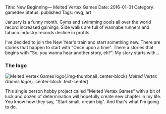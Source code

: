 Title: New Beginning­— Melted Vertex Games
Date: 2016-01-01
Category: gamedev
Status: published
Tags: mvg, art

January is a funny month. Gyms and swimming pools all over the world record 
increased gainings. Side walks are full of wannabe runners and tabaco 
industry records decline in profits.

I've decided to join the New Year's train and start something new. There are 
stories that happen to start with "Once upon a time". There a stories that 
begins with "So, you wanna hear another story, eh?". My story starts with...

<!-- PELICAN_END_SUMMARY -->

### The logo

![Melted Vertex Games logo]({filename}/images/0009-logo.png){.img-thumbnail .center-block}
*Melted Vertex Games logo*{: .center-block .text-center}

This single person hobby project called "Melted Vertex Games" with a
bit of luck and dozen of determination will hopefully create new chapter 
in my life. You know how they say, "Start small, dream big". And that's 
what I'm going to do.

